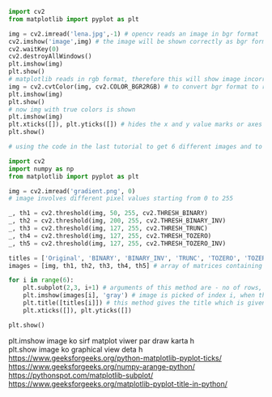 ```python
import cv2
from matplotlib import pyplot as plt

img = cv2.imread('lena.jpg',-1) # opencv reads an image in bgr format
cv2.imshow('image',img) # the image will be shown correctly as bgr format is used
cv2.waitKey(0)
cv2.destroyAllWindows()
plt.imshow(img)
plt.show()
# matplotlib reads in rgb format, therefore this will show image incorrectly
img = cv2.cvtColor(img, cv2.COLOR_BGR2RGB) # to convert bgr format to rgb using opencv
plt.imshow(img)
plt.show()
# now img with true colors is shown
plt.imshow(img)
plt.xticks([]), plt.yticks([]) # hides the x and y value marks or axes in the image
plt.show()
```

```python
# using the code in the last tutorial to get 6 different images and to show them in a single matplotlib window

import cv2
import numpy as np
from matplotlib import pyplot as plt

img = cv2.imread('gradient.png', 0)
# image involves different pixel values starting from 0 to 255

_, th1 = cv2.threshold(img, 50, 255, cv2.THRESH_BINARY)
_, th2 = cv2.threshold(img, 200, 255, cv2.THRESH_BINARY_INV)
_, th3 = cv2.threshold(img, 127, 255, cv2.THRESH_TRUNC)
_, th4 = cv2.threshold(img, 127, 255, cv2.THRESH_TOZERO)
_, th5 = cv2.threshold(img, 127, 255, cv2.THRESH_TOZERO_INV)

titles = ['Original', 'BINARY', 'BINARY_INV', 'TRUNC', 'TOZERO', 'TOZERO_INV'] # an array of titles
images = [img, th1, th2, th3, th4, th5] # array of matrices containing the information of different images

for i in range(6):
    plt.subplot(2,3, i+1) # arguments of this method are - no of rows, no of columns, index of the image (that is to be assigned)
    plt.imshow(images[i], 'gray') # image is picked of index i, when thresholding is done grayscale images are used so just put gray in second parameter
    plt.title([titles[i]]) # this method gives the title which is given as argument to the corresponding image
    plt.xticks([]), plt.yticks([])

plt.show()
```
plt.imshow image ko sirf matplot viwer par draw karta h <br>
plt.show image ko graphical view deta h
https://www.geeksforgeeks.org/python-matplotlib-pyplot-ticks/  <br>
https://www.geeksforgeeks.org/numpy-arange-python/  <br>
https://pythonspot.com/matplotlib-subplot/   <br>
https://www.geeksforgeeks.org/matplotlib-pyplot-title-in-python/   <br>
